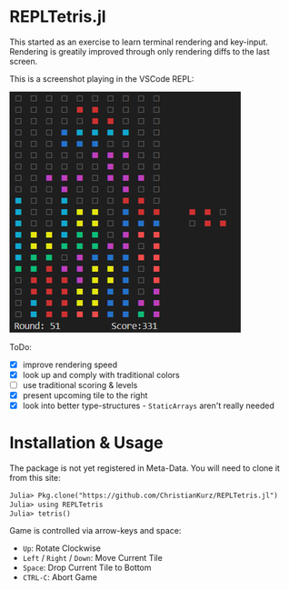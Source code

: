 # REPLTetris.jl
This started as an exercise to learn terminal rendering and key-input.
Rendering is greatily improved through only rendering diffs to the last screen.

This is a screenshot playing in the VSCode REPL:

![Julia REPL Screenshot of a lost game of REPLTetris](resources/Screenshot.PNG)

ToDo:
- [x] improve rendering speed
- [x] look up and comply with traditional colors
- [ ] use traditional scoring & levels
- [x] present upcoming tile to the right
- [x] look into better type-structures - `StaticArrays` aren't really needed

# Installation & Usage
The package is not yet registered in Meta-Data. You will need to clone it from this site:

```julia-REPL
Julia> Pkg.clone("https://github.com/ChristianKurz/REPLTetris.jl")
Julia> using REPLTetris
Julia> tetris()
```

Game is controlled via arrow-keys and space:
- `Up`: Rotate Clockwise
- `Left` / `Right` / `Down`: Move Current Tile
- `Space`: Drop Current Tile to Bottom
- `CTRL-C`: Abort Game
